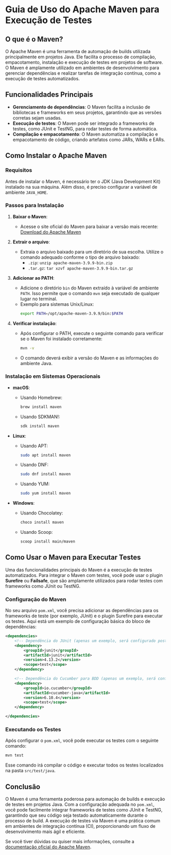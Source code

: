 
# Guia de Uso do Apache Maven para Execução de Testes

## O que é o Maven?

O Apache Maven é uma ferramenta de automação de builds utilizada principalmente em projetos Java. Ele facilita o processo de compilação, empacotamento, instalação e execução de testes em projetos de software. O Maven é amplamente utilizado em ambientes de desenvolvimento para gerenciar dependências e realizar tarefas de integração contínua, como a execução de testes automatizados.

## Funcionalidades Principais

- **Gerenciamento de dependências**: O Maven facilita a inclusão de bibliotecas e frameworks em seus projetos, garantindo que as versões corretas sejam usadas.
- **Execução de testes**: O Maven pode ser integrado a frameworks de testes, como JUnit e TestNG, para rodar testes de forma automática.
- **Compilação e empacotamento**: O Maven automatiza a compilação e empacotamento de código, criando artefatos como JARs, WARs e EARs.

## Como Instalar o Apache Maven

### Requisitos

Antes de instalar o Maven, é necessário ter o JDK (Java Development Kit) instalado na sua máquina. Além disso, é preciso configurar a variável de ambiente `JAVA_HOME`.

### Passos para Instalação

1. **Baixar o Maven**:
   - Acesse o site oficial do Maven para baixar a versão mais recente: [Download do Apache Maven](https://maven.apache.org/download.cgi)
   
2. **Extrair o arquivo**:
   - Extraia o arquivo baixado para um diretório de sua escolha. Utilize o comando adequado conforme o tipo de arquivo baixado:
     - `.zip`: `unzip apache-maven-3.9.9-bin.zip`
     - `.tar.gz`: `tar xzvf apache-maven-3.9.9-bin.tar.gz`

3. **Adicionar ao PATH**:
   - Adicione o diretório `bin` do Maven extraído à variável de ambiente `PATH`. Isso permite que o comando `mvn` seja executado de qualquer lugar no terminal.
   - Exemplo para sistemas Unix/Linux:
     ```bash
     export PATH=/opt/apache-maven-3.9.9/bin:$PATH
     ```

4. **Verificar instalação**:
   - Após configurar o PATH, execute o seguinte comando para verificar se o Maven foi instalado corretamente:
     ```bash
     mvn -v
     ```
   - O comando deverá exibir a versão do Maven e as informações do ambiente Java.

### Instalação em Sistemas Operacionais

- **macOS**:
  - Usando Homebrew:
    ```bash
    brew install maven
    ```
  - Usando SDKMAN!:
    ```bash
    sdk install maven
    ```

- **Linux**:
  - Usando APT:
    ```bash
    sudo apt install maven
    ```
  - Usando DNF:
    ```bash
    sudo dnf install maven
    ```
  - Usando YUM:
    ```bash
    sudo yum install maven
    ```

- **Windows**:
  - Usando Chocolatey:
    ```bash
    choco install maven
    ```
  - Usando Scoop:
    ```bash
    scoop install main/maven
    ```

## Como Usar o Maven para Executar Testes

Uma das funcionalidades principais do Maven é a execução de testes automatizados. Para integrar o Maven com testes, você pode usar o plugin **Surefire** ou **Failsafe**, que são amplamente utilizados para rodar testes com frameworks como JUnit ou TestNG.

### Configuração do Maven

No seu arquivo `pom.xml`, você precisa adicionar as dependências para os frameworks de teste (por exemplo, JUnit) e o plugin Surefire para executar os testes. Aqui está um exemplo de configuração básica do bloco de dependências:

```xml
<dependencies>
    <!-- Dependência do JUnit (apenas um exemplo, será configurado posteriormente) -->
    <dependency>
        <groupId>junit</groupId>
        <artifactId>junit</artifactId>
        <version>4.13.2</version>
        <scope>test</scope>
    </dependency>

    <!-- Dependência do Cucumber para BDD (apenas um exemplo, será configurado posteriormente) -->
    <dependency>
        <groupId>io.cucumber</groupId>
        <artifactId>cucumber-java</artifactId>
        <version>6.10.4</version>
        <scope>test</scope>
    </dependency>

</dependencies>
```

### Executando os Testes

Após configurar o `pom.xml`, você pode executar os testes com o seguinte comando:

```bash
mvn test
```

Esse comando irá compilar o código e executar todos os testes localizados na pasta `src/test/java`.

## Conclusão

O Maven é uma ferramenta poderosa para automação de builds e execução de testes em projetos Java. Com a configuração adequada no `pom.xml`, você pode facilmente integrar frameworks de testes como JUnit e TestNG, garantindo que seu código seja testado automaticamente durante o processo de build. A execução de testes via Maven é uma prática comum em ambientes de integração contínua (CI), proporcionando um fluxo de desenvolvimento mais ágil e eficiente.

Se você tiver dúvidas ou quiser mais informações, consulte a [documentação oficial do Apache Maven](https://maven.apache.org).

